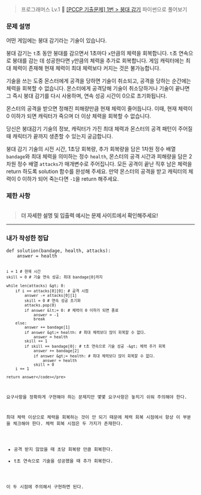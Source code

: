 <blockquote>
<p>프로그래머스 Lv.1 🌱
<a href="https://school.programmers.co.kr/learn/courses/30/lessons/250137">[PCCP 기출문제] 1번 &gt; 붕대 감기</a>
파이썬으로 풀어보기</p>
</blockquote>
<h3 id="문제-설명">문제 설명</h3>
<p>어떤 게임에는 붕대 감기라는 기술이 있습니다.</p>
<p>붕대 감기는 <code>t</code>초 동안 붕대를 감으면서 1초마다 <code>x</code>만큼의 체력을 회복합니다. <code>t</code>초 연속으로 붕대를 감는 데 성공한다면 <code>y</code>만큼의 체력을 추가로 회복합니다. 게임 캐릭터에는 최대 체력이 존재해 현재 체력이 최대 체력보다 커지는 것은 불가능합니다.</p>
<p>기술을 쓰는 도중 몬스터에게 공격을 당하면 기술이 취소되고, 공격을 당하는 순간에는 체력을 회복할 수 없습니다. 몬스터에게 공격당해 기술이 취소당하거나 기술이 끝나면 그 즉시 붕대 감기를 다시 사용하며, 연속 성공 시간이 0으로 초기화됩니다.</p>
<p>몬스터의 공격을 받으면 정해진 피해량만큼 현재 체력이 줄어듭니다. 이때, 현재 체력이 0 이하가 되면 캐릭터가 죽으며 더 이상 체력을 회복할 수 없습니다.</p>
<p>당신은 붕대감기 기술의 정보, 캐릭터가 가진 최대 체력과 몬스터의 공격 패턴이 주어질 때 캐릭터가 끝까지 생존할 수 있는지 궁금합니다.</p>
<p>붕대 감기 기술의 시전 시간, 1초당 회복량, 추가 회복량을 담은 1차원 정수 배열 <code>bandage</code>와 최대 체력을 의미하는 정수 <code>health</code>, 몬스터의 공격 시간과 피해량을 담은 2차원 정수 배열 <code>attacks</code>가 매개변수로 주어집니다. 모든 공격이 끝난 직후 남은 체력을 return 하도록 solution 함수를 완성해 주세요. 만약 몬스터의 공격을 받고 캐릭터의 체력이 0 이하가 되어 죽는다면 <code>-1</code>을 return 해주세요.</p>
<h3 id="제한-사항">제한 사항</h3>
<p><img alt="" src="https://velog.velcdn.com/images/yje9802/post/8a0eefa7-4a1d-4171-9c55-abe6ce8d3e10/image.png" /></p>
<blockquote>
<p><strong>더 자세한 설명 및 입출력 예시는 문제 사이트에서 확인해주세요!</strong></p>
</blockquote>
<hr />
<h3 id="내가-작성한-정답">내가 작성한 정답</h3>
<pre><code class="language-python">def solution(bandage, health, attacks):
    answer = health

    i = 1 # 현재 시간
    skill = 0 # 기술 연속 성공; 최대 bandage[0]까지

    while len(attacks) &gt; 0:
        if i == attacks[0][0]: # 공격 시점
            answer -= attacks[0][1]
            skill = 0 # 연속 성공 초기화
            attacks.pop(0)
            if answer &lt;= 0: # 체력이 0 이하가 되면 종료
                answer = -1
                break
        else:
            answer += bandage[1]
            if answer &gt;= health: # 최대 체력보다 많이 회복할 수 없다.
                answer = health
            skill += 1
            if skill == bandage[0]: # t초 연속으로 기술 성공 -&gt; 체력 추가 회복
                answer += bandage[2]
                if answer &gt;= health: # 최대 체력보다 많이 회복할 수 없다.
                    answer = health
                skill = 0
        i += 1

    return answer</code></pre>
<p>요구사항을 정확하게 구현해야 하는 문제지만 몇몇 요구사항은 놓치기 쉬워 주의해야 한다. </p>
<p>최대 체력 이상으로 체력을 회복하는 것이 안 되기 때문에 체력 회복 시점에서 항상 이 부분을 체크해야 한다. 체력 회복 시점은 두 가지가 존재한다.</p>
<ul>
<li>공격 받지 않았을 때 초당 회복량 만큼 회복한다.</li>
<li>t초 연속으로 기술을 성공했을 때 추가 회복한다. </li>
</ul>
<p>이 두 시점에 주의해서 구현하면 된다. </p>